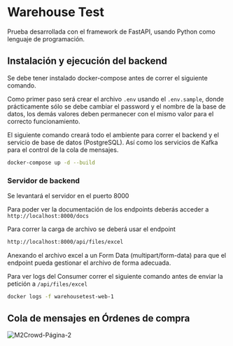 # Warehouse Test

Prueba desarrollada con el framework de FastAPI, usando Python como lenguaje de programación.


## Instalación y ejecución del backend

Se debe tener instalado docker-compose antes de correr el siguiente comando.

Como primer paso será crear el archivo `.env` usando el `.env.sample`, donde prácticamente sólo se debe cambiar el password y el nombre de la base de datos, los demás valores deben permanecer con el mismo valor para el correcto funcionamiento.

El siguiente comando creará todo el ambiente para correr el backend y el servicio de base de datos (PostgreSQL). Así como los servicios de Kafka para el control de la cola de mensajes.

```bash
docker-compose up -d --build
```

### Servidor de backend

Se levantará el servidor en el puerto 8000

Para poder ver la documentación de los endpoints deberás acceder a `http://localhost:8000/docs`

Para correr la carga de archivo se deberá usar el endpoint

```bash
http://localhost:8000/api/files/excel
```

Anexando el archivo excel a un Form Data (multipart/form-data) para que el endpoint pueda gestionar el archivo de forma adecuada.


Para ver logs del Consumer correr el siguiente comando antes de enviar la petición a `/api/files/excel`

```bash
docker logs -f warehousetest-web-1
```

## Cola de mensajes en Órdenes de compra
![M2Crowd-Página-2](https://user-images.githubusercontent.com/9125861/217905079-8c53d805-8aaf-4a57-8296-7291543fdc9d.png)

